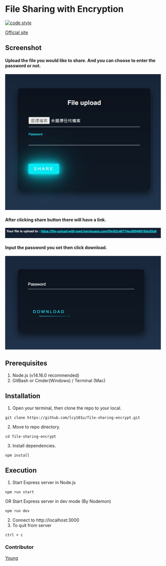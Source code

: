 # File Sharing with Encryption

[![code style](https://img.shields.io/badge/code_style-standard-brightgreen.svg)](https://standardjs.com)

[Official site](https://file-upload-with-pwd.herokuapp.com/)

## Screenshot

#### Upload the file you would like to share. And you can choose to enter the password or not.

![upload](./public/img/main.jpg)

#### After clicking share button there will have a link.

![link](./public/img/link.jpg)

#### Input the password you set then click download.

![download](./public/img/download.jpg)

## Prerequisites

1. Node.js (v14.16.0 recommended)
2. GitBash or Cmder(Windows) / Terminal (Mac)

## Installation

1. Open your terminal, then clone the repo to your local.

```
git clone https://github.com/lcy101u/file-sharing-encrypt.git
```

2. Move to repo directory.

```
cd file-sharing-encrypt
```

3. Install dependencies.

```
npm install
```

## Execution

1. Start Express server in Node.js

```
npm run start
```

OR Start Express server in dev mode (By Nodemon)

```
npm run dev
```

2. Connect to http://localhost:3000
3. To quit from server

```
ctrl + c

```

### Contributor

[Young](https://github.com/lcy101u)
